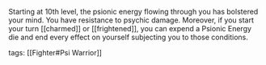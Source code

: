 Starting at 10th level, the psionic energy flowing through you has bolstered your mind. You have resistance to psychic damage. Moreover, if you start your turn [[charmed]] or [[frightened]], you can expend a Psionic Energy die and end every effect on yourself subjecting you to those conditions.

tags: [[Fighter#Psi Warrior]]
